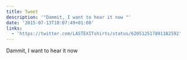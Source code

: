 ```yaml
---
title: Tweet
description: '"Dammit, I want to hear it now "'
date: '2015-07-13T10:07:49+01:00'
links:
  - 'https://twitter.com/LASTEXITshirts/status/620512517891182592'
---
```

Dammit, I want to hear it now 
